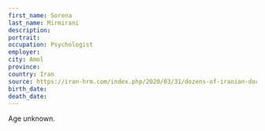 ```yaml
---
first_name: Sorena
last_name: Mirmirani
description: 
portrait: 
occupation: Psychologist
employer: 
city: Amol
province: 
country: Iran
source: https://iran-hrm.com/index.php/2020/03/31/dozens-of-iranian-doctors-died-during-irans-coronavirus-crisis/
birth_date: 
death_date: 
---
```


Age unknown.